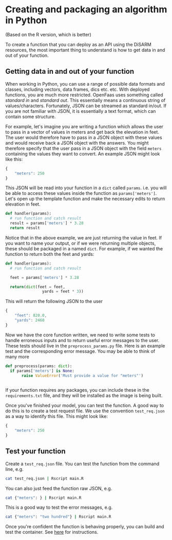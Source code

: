 # Creating and packaging an algorithm in Python

\(Based on the R version, which is better\)

To create a function that you can deploy as an API using the DiSARM resources, the most important thing to understand is how to get data in and out of your function.

## Getting data in and out of your function

When working in Python, you can use a range of possible data formats and classes, including vectors, data frames, dics etc. etc. With deployed functions, you are much more restricted. OpenFaas uses something called _standard in_ and _standard out_. This essentially means a continuous string of values/characters. Fortunately, JSON can be streamed as standard in/out. If you are not familiar with JSON, it is essentially a text format, which can contain some structure.

For example, let's imagine you are writing a function which allows the user to pass in a vector of values in meters and get back the elevation in feet. The user would therefore have to pass in a JSON object with these values and would receive back a JSON object with the answers. You might therefore specify that the user pass in a JSON object with the field `meters` containing the values they want to convert. An example JSON might look like this:

```javascript
{
    "meters": 250
}
```

This JSON will be read into your function in a `dict` called `params`. i.e. you will be able to access these values inside the function as `params['meters']`. Let's open up the template function and make the necessary edits to return elevation in feet.

```python
def handler(params): 
  # run function and catch result
  result = params['meters'] * 3.28
  return result
```

Notice that in the above example, we are just returning the value in feet. If you want to name your output, or if we were returning multiple objects, these should be packaged in a named `dict`. For example, if we wanted the function to return both the feet and yards:

```python
def handler(params):
  # run function and catch result

  feet = params['meters'] * 3.28

  return(dict(feet = feet,
                yards = feet * 3))
```

This will return the following JSON to the user

```javascript
{
    "feet": 820.0,
    "yards": 2460
}
```

Now we have the core function written, we need to write some tests to handle erroneous inputs and to return useful error messages to the user. These tests should live in the `preprocess_params.py` file. Here is an example test and the corresponding error message. You may be able to think of many more

```python
def preprocess(params: dict):
  if params['meters'] is None:
       raise ValueError('Must provide a value for "meters"')
 
```

If your function requires any packages, you can include these in the `requirements.txt` file, and they will be installed as the image is being built.

Once you've finished your model, you can test the function. A good way to do this is to create a test request file. We use the convention `test_req.json` as a way to identify this file. This might look like:

```javascript
{
    "meters": 250
}
```

## Test your function

Create a `test_req.json` file. You can test the function from the command line, e.g.

```bash
cat test_req.json | Rscript main.R
```

You can also just feed the function raw JSON, e.g.

```bash
cat {"meters": } | Rscript main.R
```

This is a good way to test the error messages, e.g.

```bash
cat {"meters": "two hundred"} | Rscript main.R
```

Once you're confident the function is behaving properly, you can build and test the container. See [here](https://docs.disarm.io/api-docs/testing-and-debugging-functions/testing-local-function-containers) for instructions.


